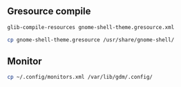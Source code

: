 ## Gresource compile

```bash
glib-compile-resources gnome-shell-theme.gresource.xml

cp gnome-shell-theme.gresource /usr/share/gnome-shell/
```

## Monitor

```bash
cp ~/.config/monitors.xml /var/lib/gdm/.config/
```
